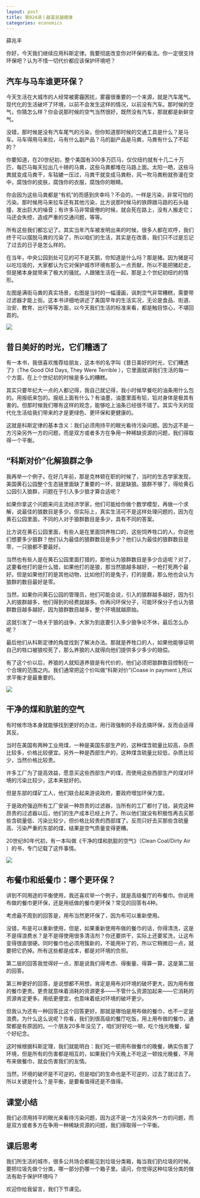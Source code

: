 ```yaml
---
layout: post
title: 第024讲丨越富足越健康
categories: economics
---
```


薛兆丰

你好，今天我们继续应用科斯定律。我要彻底改变你对环保的看法。你一定很支持环保吧？认为不惜一切代价都应该保护环境吧？

## 汽车与马车谁更环保？

今天生活在大城市的人经常被雾霾困扰，雾霾很重要的一个来源，就是汽车尾气。现代化的生活破坏了环境，以前不会发生这样的情况，以前没有汽车。那时候的空气，你猜怎么样？你会说那时候的空气当然很好，既然没有汽车，那就都是新鲜空气。

没错，那时候是没有汽车尾气的污染，但你知道那时候的交通工具是什么？是马车。马车得用马来拉，马有什么副产品？马的副产品是马粪，马粪有什么了不起的？

你要知道，在20世纪初，整个美国有300多万匹马，仅仅纽约就有十几二十万匹，每匹马每天拉出几十磅的马粪，这些马粪都堆在马路上面。太阳一晒，这些马粪就变成马粪干，车轱辘一压过，马粪干就变成马粪粉，风一吹马粪粉就弥漫在空中，腐蚀你的皮肤，腐蚀你的衣服，腐蚀你的眼睛。

你会因为这些马粪都是“有机”的而感到庆幸吗？不会的，一样是污染，非常可怕的污染。那时候用马来拉车还有其他污染，比方说那时候马的铁蹄跟马路的石头碰撞，发出巨大的噪音；有许多马非常疲倦的时候，就会死在路上，没有人搬走它；马还会失控，造成严重的交通问题，等等。

所有这些我们都忘记了。其实当年汽车被发明出来的时候，很多人都在欢呼，我们终于可以摆脱马粪的污染了，所以咱们的生活，其实是在改善，我们只不过是忘记了过去的日子是怎么样的。

在当年，中央公园到处可见的可不是天鹅，你知道是什么吗？那是猪。因为猪是可以吃垃圾的，大家都认为它对保护城市环境有那么一点贡献，所以不能把猪赶走，但是猪本身就带来了极大的骚扰。人跟猪生活在一起，那是上个世纪初纽约的情形。

左图是满街马粪的真实场景，右图是当时的一幅漫画，讽刺空气非常糟糕，需要带过滤器才能上街。这本书详细地讲述了美国早年的生活实况，无论是食品、街道、治安、教育、出行等等方面，以今天我们生活的标准来看，都是触目惊心，不堪回首的。

![](/assets/economics/images/2017/03/30/a.png)

## 昔日美好的时光，它们糟透了

有一本书，我很喜欢推荐给朋友，这本书的名字叫《昔日美好的时光，它们糟透了》（The Good Old Days, They Were Terrible ），它里面就讲我们生活的每一个方面，在上个世纪初的时候是多么的糟糕。

其实只要年纪大一点的人都记得，我自己就记得，我小时候早餐吃的油条用什么包的。用报纸来包的。报纸上面有什么？有油墨，油墨里面有铅，铅对身体是极其有害的。但那时候我们哪有这样的观念，能够吃上油条已经很不错了。其实今天的现代化生活给我们带来的才是更绿色、更环保和更健康的。

这就是科斯定律的基本含义：我们必须用持平的眼光看待污染问题。因为这不是一方污染另外一方的问题，而是双方或者多方在争用一种稀缺资源的问题，我们得取得一个平衡。

## “科斯对价”化解狼群之争

我再举一个例子。在好几年前，那是克林顿在职的时候了，当时的生态学家发现，美国黄石公园整个生态链里面缺了重要的一环，就是缺狼。狼群不够了，得给黄石公园引入狼群，问题在于引入多少狼才算合适呢？

如果你拿这个问题来问主流经济学家，他们可能给你做个数学模型，再做一个求解，说最佳的狼数目是多少。但实际上，真实生活可不是这样处理问题的，因为在黄石公园里面，不同的人对于狼群数目是多少，具有不同的答案。

比方说在黄石公园里面，有些人是在里面饲养牲口的，这些饲养牲口的人，你说他们想要多少狼群？他们认为最佳的狼群数目是多少？他们认为最佳的狼群数目是零，一只狼都不要最好。

当然也有些人是在黄石公园里面打猎的，那他认为狼群数目是多少合适呢？对了，这要看他打的是什么猎，如果他打的是狼，那当然狼越多越好，一枪打死两个最好。但是如果他打的是其他动物，比如他打的是兔子，打的是鹿，那么他也会认为狼群的数目最好是零。

当然，如果你问黄石公园的管理员，他们可能会说，引入的狼群越多越好，因为引入的狼群越多，他们得到的经费就越多。你再问环保分子，可能环保分子也认为狼群数目越多越好，因为狼群数目越多，整个环境就越原始。

这就引发了一场关于狼的战争，大家为到底要引入多少狼争论不休，最后怎么办呢？

最后他们从科斯定律的角度找到了解决办法。那就是养牲口的人，如果他能够证明自己的牲口被狼咬死了，那么养狼的人就得向他们提供多少多少的赔偿。

有了这个价以后，养狼的人就知道养狼是有代价的，他们必须把狼群数目控制在一个合理的范围之内。我们通常把这个价叫做“科斯对价”(Coase in payment ),所以求平衡才是最重要的。

![](/assets/economics/images/2017/03/30/b.png)

## 干净的煤和肮脏的空气

有时候市场本身就能够找到更好的办法，用行政强制的手段去搞环保，反而会适得其反。

当时在美国有两种工业用煤，一种是美国东部生产的，这种煤含硫量比较高，杂质比较多，价格比较便宜。另外一种是西部生产的，这种煤含硫量比较低，杂质比较少，当然价格比较贵。

许多工厂为了提高效益，愿意买这些西部生产的煤，而使用这些西部生产的煤对环境的污染比较少，这本来挺好的。

但是东部的煤矿工人，他们联合起来游说政府，要政府增加环保力度。

于是政府强迫所有工厂安装一种昂贵的过滤器，当所有的工厂都付了钱，装完这种昂贵的过滤器以后，他们的生产成本已经上升了。所以他们就没有积极性再去买那些含硫量低、污染比较少，但价格比较贵的西部煤了。反而只好去买那些含硫量高、污染严重的东部的煤，结果是空气质量变得更糟。

20世纪80年代初，有一本叫做《干净的煤和肮脏的空气》（Clean Coal/Dirty Air ）的书，专门记载了这件事情。

![](/assets/economics/images/2017/03/30/c.png)

## 布餐巾和纸餐巾：哪个更环保？

讲到不同用途的平衡使用，我还喜欢举一个例子，就是高级餐厅的布餐巾。你说用布做的餐巾更环保，还是用纸做的餐巾更环保？常见的回答有4种。

考虑最不周到的回答是，用布当然更环保了，因为布可以重新使用。

没错，布是可以重新使用，但是，如果重新使用布做的餐巾的话，你得清洗，这是不是得浪费水？是不是得使用很多清洁剂？你还要烘干，实际上还要浆洗，让这布变得很直很硬。同时餐巾也必须用簇新的，不能用补丁的，所以它稍微旧一点，就要把它扔掉。所有这些都是成本，都是对环境的负担。

第二层的回答我觉得好一点，那是说我们得考虑、得衡量、得算一算，这是第二层的回答。

第三种更好的回答，是说想都不用想，肯定是用布对环境的破坏更大，因为用布做的餐巾更贵。更贵就意味着消耗的资源更多——不管什么资源加起来——它消耗的资源肯定更多。用纸更便宜，也意味着纸对环境的破坏更少。

但我认为还有一种回答比这个回答更好。那就是哪怕是用布做的餐巾，也不一定是浪费。为什么这么说呢？你看，我们到很高级的餐厅吃饭，用上用布做的餐巾，通常都是有原因的。一个朋友20多年没见了，咱们好好吃一顿，吃个烛光晚餐，留个好纪念。

这时候根据科斯定理，我们就能明白：我们吃一顿用布做餐巾的晚餐，确实伤害了环境，但是所有的伤害都是相互的，如果我们今天晚上不吃这一顿烛光晚餐，不用布来做餐巾，就会伤害我们的友情。

当然，环境的破坏是不可逆的，但是咱们的生命也是不可逆的，过去了就过去了。所以关键是什么？是平衡，是要看值得还是不值得。

## 课堂小结

我们必须用持平的眼光来看待污染问题，因为这不是一方污染另外一方的问题，而是双方或者多方在争用一种稀缺资源的问题，我们得取得一个平衡。

## 课后思考

我们所生活的城市，很多公共场合都能见到垃圾分类箱，每当我们扔垃圾的时候，要把垃圾先做个分类，哪一部分扔哪一个箱子里。请问，你觉得这种垃圾分类的做法有助于保护环境吗？

欢迎你给我留言，我们下节课见。